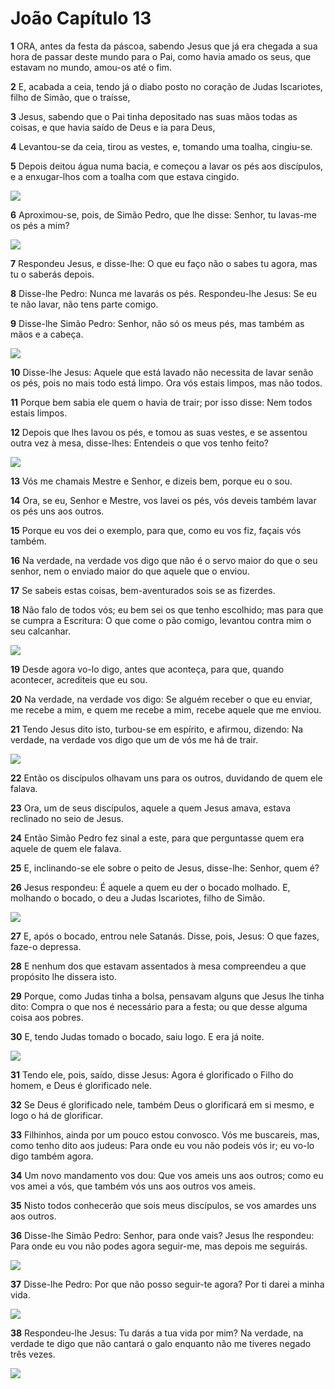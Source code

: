 # João Capítulo 13

**1** 	ORA, antes da festa da páscoa, sabendo Jesus que já era chegada a sua hora de passar deste mundo para o Pai, como havia amado os seus, que estavam no mundo, amou-os até o fim.

**2** 	E, acabada a ceia, tendo já o diabo posto no coração de Judas Iscariotes, filho de Simão, que o traísse,

**3** 	Jesus, sabendo que o Pai tinha depositado nas suas mãos todas as coisas, e que havia saído de Deus e ia para Deus,

**4** 	Levantou-se da ceia, tirou as vestes, e, tomando uma toalha, cingiu-se.

**5** 	Depois deitou água numa bacia, e começou a lavar os pés aos discípulos, e a enxugar-lhos com a toalha com que estava cingido.

![](../Images/SweetPublishing/43-13-1.jpg) 

**6** 	Aproximou-se, pois, de Simão Pedro, que lhe disse: Senhor, tu lavas-me os pés a mim?

![](../Images/SweetPublishing/43-13-2.jpg) 

**7** 	Respondeu Jesus, e disse-lhe: O que eu faço não o sabes tu agora, mas tu o saberás depois.

**8** 	Disse-lhe Pedro: Nunca me lavarás os pés. Respondeu-lhe Jesus: Se eu te não lavar, não tens parte comigo.

**9** 	Disse-lhe Simão Pedro: Senhor, não só os meus pés, mas também as mãos e a cabeça.

![](../Images/SweetPublishing/43-13-3.jpg) 

**10** 	Disse-lhe Jesus: Aquele que está lavado não necessita de lavar senão os pés, pois no mais todo está limpo. Ora vós estais limpos, mas não todos.

**11** 	Porque bem sabia ele quem o havia de trair; por isso disse: Nem todos estais limpos.

**12** 	Depois que lhes lavou os pés, e tomou as suas vestes, e se assentou outra vez à mesa, disse-lhes: Entendeis o que vos tenho feito?

![](../Images/SweetPublishing/43-13-4.jpg) 

**13** 	Vós me chamais Mestre e Senhor, e dizeis bem, porque eu o sou.

**14** 	Ora, se eu, Senhor e Mestre, vos lavei os pés, vós deveis também lavar os pés uns aos outros.

**15** 	Porque eu vos dei o exemplo, para que, como eu vos fiz, façais vós também.

**16** 	Na verdade, na verdade vos digo que não é o servo maior do que o seu senhor, nem o enviado maior do que aquele que o enviou.

**17** 	Se sabeis estas coisas, bem-aventurados sois se as fizerdes.

**18** 	Não falo de todos vós; eu bem sei os que tenho escolhido; mas para que se cumpra a Escritura: O que come o pão comigo, levantou contra mim o seu calcanhar.

![](../Images/SweetPublishing/40-26-12.jpg) 

**19** 	Desde agora vo-lo digo, antes que aconteça, para que, quando acontecer, acrediteis que eu sou.

**20** 	Na verdade, na verdade vos digo: Se alguém receber o que eu enviar, me recebe a mim, e quem me recebe a mim, recebe aquele que me enviou.

**21** 	Tendo Jesus dito isto, turbou-se em espírito, e afirmou, dizendo: Na verdade, na verdade vos digo que um de vós me há de trair.

![](../Images/SweetPublishing/43-13-6.jpg) 

**22** 	Então os discípulos olhavam uns para os outros, duvidando de quem ele falava.

**23** 	Ora, um de seus discípulos, aquele a quem Jesus amava, estava reclinado no seio de Jesus.

**24** 	Então Simão Pedro fez sinal a este, para que perguntasse quem era aquele de quem ele falava.

**25** 	E, inclinando-se ele sobre o peito de Jesus, disse-lhe: Senhor, quem é?

**26** 	Jesus respondeu: É aquele a quem eu der o bocado molhado. E, molhando o bocado, o deu a Judas Iscariotes, filho de Simão.

![](../Images/SweetPublishing/40-26-13.jpg) 

**27** 	E, após o bocado, entrou nele Satanás. Disse, pois, Jesus: O que fazes, faze-o depressa.

**28** 	E nenhum dos que estavam assentados à mesa compreendeu a que propósito lhe dissera isto.

**29** 	Porque, como Judas tinha a bolsa, pensavam alguns que Jesus lhe tinha dito: Compra o que nos é necessário para a festa; ou que desse alguma coisa aos pobres.

**30** 	E, tendo Judas tomado o bocado, saiu logo. E era já noite.

![](../Images/SweetPublishing/43-13-8.jpg) 

**31** 	Tendo ele, pois, saído, disse Jesus: Agora é glorificado o Filho do homem, e Deus é glorificado nele.

**32** 	Se Deus é glorificado nele, também Deus o glorificará em si mesmo, e logo o há de glorificar.

**33** 	Filhinhos, ainda por um pouco estou convosco. Vós me buscareis, mas, como tenho dito aos judeus: Para onde eu vou não podeis vós ir; eu vo-lo digo também agora.

**34** 	Um novo mandamento vos dou: Que vos ameis uns aos outros; como eu vos amei a vós, que também vós uns aos outros vos ameis.

**35** 	Nisto todos conhecerão que sois meus discípulos, se vos amardes uns aos outros.

**36** 	Disse-lhe Simão Pedro: Senhor, para onde vais? Jesus lhe respondeu: Para onde eu vou não podes agora seguir-me, mas depois me seguirás.

![](../Images/SweetPublishing/40-26-18.jpg) 

**37** 	Disse-lhe Pedro: Por que não posso seguir-te agora? Por ti darei a minha vida.

![](../Images/SweetPublishing/40-26-21.jpg) 

**38** 	Respondeu-lhe Jesus: Tu darás a tua vida por mim? Na verdade, na verdade te digo que não cantará o galo enquanto não me tiveres negado três vezes.

![](../Images/SweetPublishing/40-26-20.jpg) 

